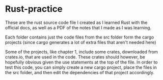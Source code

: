 # Rust-practice
These are the rust source code file I created as I learned Rust with the official docs, as well as a PDF of the notes that I made as I was learning.

Each folder contains just the code files from the src folder form the cargo projects (since cargo generates a lot of extra files that aren't needed here)

Some of the projects, like chapter 1, include some crates, downloaded from crates.io, that are used in the code. These crates should however, be hopefully obvious given the use statements at the top of the file. In order to test this code, you can simply create a new cargo project, place the files in the src folder, and then edit the dependencies of that project accordingly.
